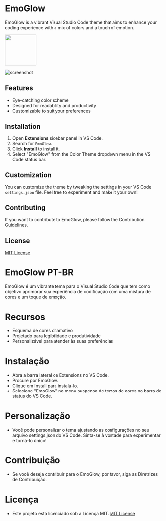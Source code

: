 # EmoGlow

EmoGlow is a vibrant Visual Studio Code theme that aims to enhance your coding experience with a mix of colors and a touch of emotion.

<img src="https://raw.githubusercontent.com/eubraianbraga/EmoGlow-Theme/main/icon.png" width="100"/>

![screenshot](https://raw.githubusercontent.com/eubraianbraga/EmoGlow-Theme/main/screenshot.png)

## Features

- Eye-catching color scheme
- Designed for readability and productivity
- Customizable to suit your preferences

## Installation

1. Open **Extensions** sidebar panel in VS Code.
2. Search for `EmoGlow`.
3. Click **Install** to install it.
4. Select "EmoGlow" from the Color Theme dropdown menu in the VS Code status bar.

## Customization

You can customize the theme by tweaking the settings in your VS Code `settings.json` file. Feel free to experiment and make it your own!

## Contributing
If you want to contribute to EmoGlow, please follow the Contribution Guidelines.

## License

[MIT License](./LICENSE)

# EmoGlow PT-BR

EmoGlow é um vibrante tema para o Visual Studio Code que tem como objetivo aprimorar sua experiência de codificação com uma mistura de cores e um toque de emoção.

# Recursos
  - Esquema de cores chamativo
  - Projetado para legibilidade e produtividade
  - Personalizável para atender às suas preferências

# Instalação
 - Abra a barra lateral de Extensions no VS Code.
 - Procure por EmoGlow.
 - Clique em Install para instalá-lo.
 - Selecione "EmoGlow" no menu suspenso de temas de cores na barra de status do VS Code.

# Personalização
 - Você pode personalizar o tema ajustando as configurações no seu arquivo settings.json do VS Code. Sinta-se à vontade para experimentar e torná-lo único!

# Contribuição
 - Se você deseja contribuir para o EmoGlow, por favor, siga as Diretrizes de Contribuição.

# Licença
 - Este projeto está licenciado sob a Licença MIT.
 [MIT License](./LICENSE)